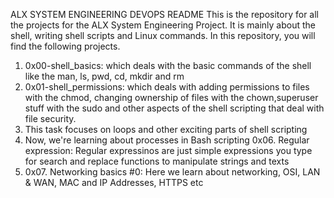 ALX SYSTEM ENGINEERING DEVOPS
README
This is the repository for all the projects for the ALX System Engineering Project. It is mainly about the shell, writing shell scripts and Linux commands. In this repository, you will find the following projects.
1) 0x00-shell_basics: which deals with the basic commands of the shell like the man, ls, pwd, cd, mkdir and rm
2) 0x01-shell_permissions: which deals with adding permissions to files with the chmod, changing ownership of files with the chown,superuser stuff with the sudo and other aspects of the shell scripting that deal with file security.
3) This task focuses on loops and other exciting parts of shell scripting
4) Now, we're learning about processes in Bash scripting
0x06. Regular expression: Regular expressinos are just simple expressions you type for search and replace functions to manipulate strings and texts
5) 0x07. Networking basics #0: Here we learn about networking, OSI, LAN & WAN, MAC and IP Addresses, HTTPS etc
